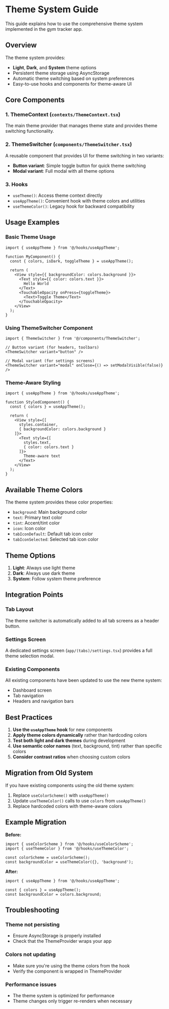 # Theme System Guide

This guide explains how to use the comprehensive theme system implemented in the gym tracker app.

## Overview

The theme system provides:
- **Light**, **Dark**, and **System** theme options
- Persistent theme storage using AsyncStorage
- Automatic theme switching based on system preferences
- Easy-to-use hooks and components for theme-aware UI

## Core Components

### 1. ThemeContext (`contexts/ThemeContext.tsx`)
The main theme provider that manages theme state and provides theme switching functionality.

### 2. ThemeSwitcher (`components/ThemeSwitcher.tsx`)
A reusable component that provides UI for theme switching in two variants:
- **Button variant**: Simple toggle button for quick theme switching
- **Modal variant**: Full modal with all theme options

### 3. Hooks
- `useTheme()`: Access theme context directly
- `useAppTheme()`: Convenient hook with theme colors and utilities
- `useThemeColor()`: Legacy hook for backward compatibility

## Usage Examples

### Basic Theme Usage

```tsx
import { useAppTheme } from '@/hooks/useAppTheme';

function MyComponent() {
  const { colors, isDark, toggleTheme } = useAppTheme();

  return (
    <View style={{ backgroundColor: colors.background }}>
      <Text style={{ color: colors.text }}>
        Hello World
      </Text>
      <TouchableOpacity onPress={toggleTheme}>
        <Text>Toggle Theme</Text>
      </TouchableOpacity>
    </View>
  );
}
```

### Using ThemeSwitcher Component

```tsx
import { ThemeSwitcher } from '@/components/ThemeSwitcher';

// Button variant (for headers, toolbars)
<ThemeSwitcher variant="button" />

// Modal variant (for settings screens)
<ThemeSwitcher variant="modal" onClose={() => setModalVisible(false)} />
```

### Theme-Aware Styling

```tsx
import { useAppTheme } from '@/hooks/useAppTheme';

function StyledComponent() {
  const { colors } = useAppTheme();

  return (
    <View style={[
      styles.container,
      { backgroundColor: colors.background }
    ]}>
      <Text style={[
        styles.text,
        { color: colors.text }
      ]}>
        Theme-aware text
      </Text>
    </View>
  );
}
```

## Available Theme Colors

The theme system provides these color properties:

- `background`: Main background color
- `text`: Primary text color
- `tint`: Accent/tint color
- `icon`: Icon color
- `tabIconDefault`: Default tab icon color
- `tabIconSelected`: Selected tab icon color

## Theme Options

1. **Light**: Always use light theme
2. **Dark**: Always use dark theme  
3. **System**: Follow system theme preference

## Integration Points

### Tab Layout
The theme switcher is automatically added to all tab screens as a header button.

### Settings Screen
A dedicated settings screen (`app/(tabs)/settings.tsx`) provides a full theme selection modal.

### Existing Components
All existing components have been updated to use the new theme system:
- Dashboard screen
- Tab navigation
- Headers and navigation bars

## Best Practices

1. **Use the `useAppTheme` hook** for new components
2. **Apply theme colors dynamically** rather than hardcoding colors
3. **Test both light and dark themes** during development
4. **Use semantic color names** (text, background, tint) rather than specific colors
5. **Consider contrast ratios** when choosing custom colors

## Migration from Old System

If you have existing components using the old theme system:

1. Replace `useColorScheme()` with `useAppTheme()`
2. Update `useThemeColor()` calls to use `colors` from `useAppTheme()`
3. Replace hardcoded colors with theme-aware colors

## Example Migration

**Before:**
```tsx
import { useColorScheme } from '@/hooks/useColorScheme';
import { useThemeColor } from '@/hooks/useThemeColor';

const colorScheme = useColorScheme();
const backgroundColor = useThemeColor({}, 'background');
```

**After:**
```tsx
import { useAppTheme } from '@/hooks/useAppTheme';

const { colors } = useAppTheme();
const backgroundColor = colors.background;
```

## Troubleshooting

### Theme not persisting
- Ensure AsyncStorage is properly installed
- Check that the ThemeProvider wraps your app

### Colors not updating
- Make sure you're using the theme colors from the hook
- Verify the component is wrapped in ThemeProvider

### Performance issues
- The theme system is optimized for performance
- Theme changes only trigger re-renders when necessary 